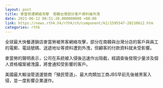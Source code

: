 ```yaml
---
layout: post
title: 麥當勞遭網絡攻擊　南韓台灣部分客戶資料被外洩
date: 2021-06-12 08:51:20.000000000 +08:00
link: https://news.rthk.hk/rthk/ch/component/k2/1595547-20210612.htm
categories: rthk
---
```


全球最大快餐連鎖店麥當勞被黑客網絡攻擊，部分在南韓與台灣分店的客戶與員工的電郵、電話號碼、送遞地址等資料遭到外洩，但顧客的付款資料就未受影響。

麥當勞的聲明表示，公司在系統被入侵後迅速作出阻截，經調查後發現少量涉及個人資格檔案被洩露，將會通知受影響的客戶。

美國最大輸油管道運營商「殖民管道」、最大肉類加工商JBS早前先後被黑客入侵，並一度影響企業運作。
